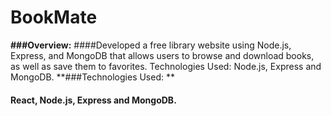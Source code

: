 # BookMate
**###Overview:**
####Developed a free library website using Node.js, Express, and MongoDB that allows users to browse and download books, as well as save them to favorites.
Technologies Used: Node.js, Express and MongoDB.
**###Technologies Used: **
#### React, Node.js, Express and MongoDB.
